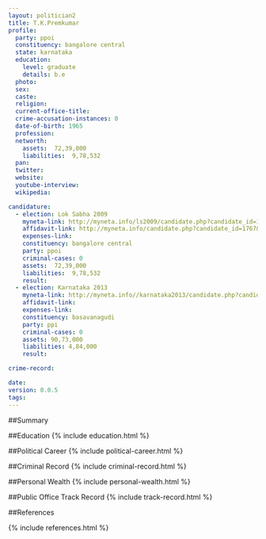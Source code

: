 ```yaml
---
layout: politician2
title: T.K.Premkumar
profile: 
  party: ppoi
  constituency: bangalore central
  state: karnataka
  education: 
    level: graduate
    details: b.e
  photo: 
  sex: 
  caste: 
  religion: 
  current-office-title: 
  crime-accusation-instances: 0
  date-of-birth: 1965
  profession: 
  networth: 
    assets:  72,39,000
    liabilities:  9,78,532
  pan: 
  twitter: 
  website: 
  youtube-interview: 
  wikipedia: 

candidature: 
  - election: Lok Sabha 2009
    myneta-link: http://myneta.info/ls2009/candidate.php?candidate_id=1767
    affidavit-link: http://myneta.info/candidate.php?candidate_id=1767&scan=original
    expenses-link: 
    constituency: bangalore central 
    party: ppoi
    criminal-cases: 0
    assets:  72,39,000
    liabilities:  9,78,532
    result:  
  - election: Karnataka 2013
    myneta-link: http://myneta.info//karnataka2013/candidate.php?candidate_id=1352
    affidavit-link: 
    expenses-link: 
    constituency: basavanagudi 
    party: ppi
    criminal-cases: 0
    assets: 90,73,000
    liabilities: 4,84,000
    result:  

crime-record: 

date: 
version: 0.0.5
tags: 
---
```

##Summary


##Education
{% include education.html %}


##Political Career
{% include political-career.html %}


##Criminal Record
{% include criminal-record.html %}


##Personal Wealth
{% include personal-wealth.html %}


##Public Office Track Record
{% include track-record.html %}


##References


{% include references.html %}